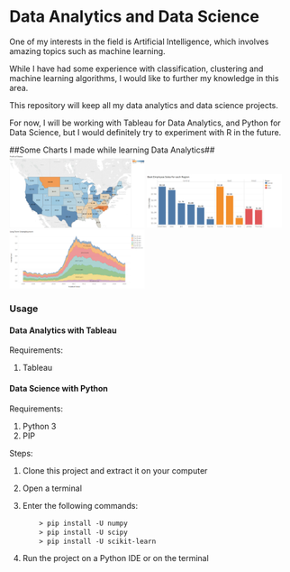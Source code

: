 # Data Analytics and Data Science

One of my interests in the field is Artificial Intelligence, which involves amazing topics such as machine learning.

While I have had some experience with classification, clustering and machine learning algorithms, I would like to further my knowledge in this area.

This repository will keep all my data analytics and data science projects.


For now, I will be working with Tableau for Data Analytics, and Python for Data Science, but I would definitely try to experiment with R in the future.

##Some Charts I made while learning Data Analytics##
<img src="/Tableau/Challenge 1/chart.png" width="240">
<img src="/Tableau/Challenge 2/chart.png" width="240">
<img src="/Tableau/Challenge 3/chart.png" width="240">


### Usage ###
#### Data Analytics with Tableau ####
Requirements:

1. Tableau


#### Data Science with Python ####
Requirements:

1. Python 3
2. PIP

Steps:

1. Clone this project and extract it on your computer
2. Open a terminal
3. Enter the following commands:

	```
		> pip install -U numpy
		> pip install -U scipy
		> pip install -U scikit-learn
	```

4. Run the project on a Python IDE or on the terminal
